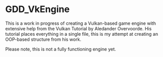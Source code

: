 # GDD_VkEngine

This is a work in progress of creating a Vulkan-based game engine with extensive help from the Vulkan Tutorial by Aledander Overvoorde.  His tutorial places everything in a single file, this is my attempt at creating an OOP-based structure from his work.

Please note, this is not a fully functioning engine yet.
